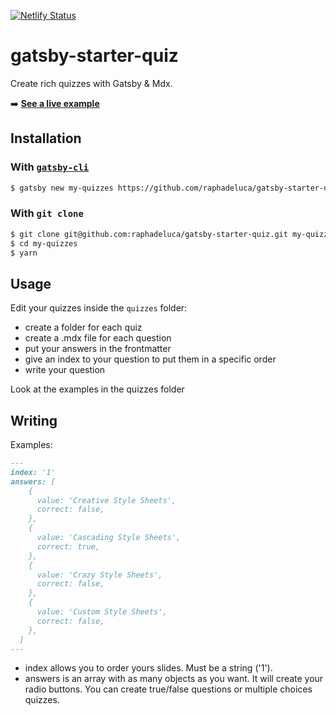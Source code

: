 [![Netlify Status](https://api.netlify.com/api/v1/badges/b6e54a57-aa24-436f-be39-f075b842f3bb/deploy-status)](https://app.netlify.com/sites/inspiring-kare-1888f6/deploys)

# gatsby-starter-quiz

Create rich quizzes with Gatsby & Mdx.

➡️ **[See a live example](https://inspiring-kare-1888f6.netlify.com/)**

## Installation

### With [`gatsby-cli`](https://www.npmjs.com/package/gatsby-cli)

```bash
$ gatsby new my-quizzes https://github.com/raphadeluca/gatsby-starter-quiz
```

### With `git clone`

```bash
$ git clone git@github.com:raphadeluca/gatsby-starter-quiz.git my-quizzes
$ cd my-quizzes
$ yarn
```

## Usage

Edit your quizzes inside the `quizzes` folder:
- create a folder for each quiz
- create a .mdx file for each question
- put your answers in the frontmatter
- give an index to your question to put them in a specific order
- write your question

Look at the examples in the quizzes folder

## Writing

Examples:

```md
---
index: '1'
answers: [
    {
      value: 'Creative Style Sheets',
      correct: false,
    },
    {
      value: 'Cascading Style Sheets',
      correct: true,
    },
    {
      value: 'Crazy Style Sheets',
      correct: false,
    },
    {
      value: 'Custom Style Sheets',
      correct: false,
    },
  ]
---
```

- index allows you to order yours slides. Must be a string ('1').
- answers is an array with as many objects as you want. It will create your radio buttons. You can create true/false questions or multiple choices quizzes.
